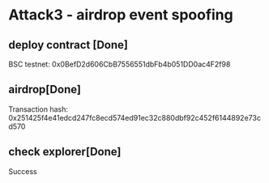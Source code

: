 


# Attack3 - airdrop event spoofing

## deploy contract [Done]
BSC testnet: 0x0BefD2d606CbB7556551dbFb4b051DD0ac4F2f98
## airdrop[Done]
Transaction hash: 0x251425f4e41edcd247fc8ecd574ed91ec32c880dbf92c452f6144892e73cd570
## check explorer[Done]
Success